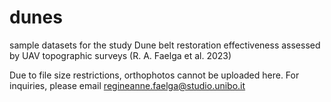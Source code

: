 # dunes
sample datasets for the study Dune belt restoration effectiveness assessed by UAV topographic surveys (R. A. Faelga et al. 2023)

Due to file size restrictions, orthophotos cannot be uploaded here. For inquiries, please email regineanne.faelga@studio.unibo.it 

